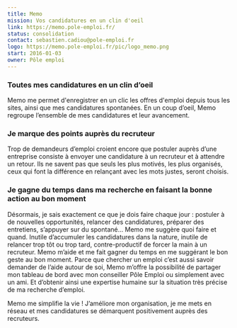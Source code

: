 ```yaml
---
title: Memo
mission: Vos candidatures en un clin d'oeil
link: https://memo.pole-emploi.fr/
status: consolidation
contact: sebastien.cadiou@pole-emploi.fr
logo: https://memo.pole-emploi.fr/pic/logo_memo.png
start: 2016-01-03
owner: Pôle emploi
---
```


### Toutes mes candidatures en un clin d’oeil

Memo me permet d'enregistrer en un clic les offres d'emploi depuis tous les sites, ainsi que mes candidatures spontanées. En un coup d’oeil, Memo regroupe l’ensemble de mes candidatures et leur avancement.

### Je marque des points auprès du recruteur

Trop de demandeurs d’emploi croient encore que postuler auprès d’une entreprise consiste à envoyer une candidature à un recruteur et à attendre un retour. Ils ne savent pas que seuls les plus motivés, les plus organisés, ceux qui font la différence en relançant avec les mots justes, seront choisis.

### Je gagne du temps dans ma recherche en faisant la bonne action au bon moment

Désormais, je sais exactement ce que je dois faire chaque jour : postuler à de nouvelles opportunités, relancer des candidatures, préparer des entretiens, s’appuyer sur du spontané… Memo me suggère quoi faire et quand. Inutile d’accumuler les candidatures dans la nature, inutile de relancer trop tôt ou trop tard, contre-productif de forcer la main à un recruteur. Memo m’aide et me fait gagner du temps en me suggérant le bon geste au bon moment.
Parce que chercher un emploi c’est aussi savoir demander de l’aide autour de soi, Memo m’offre la possibilité de partager mon tableau de bord avec mon conseiller Pôle Emploi ou simplement avec un ami. Et d’obtenir ainsi une expertise humaine sur la situation très précise de ma recherche d’emploi.

Memo me simplifie la vie ! J’améliore mon organisation, je me mets en réseau et mes candidatures se démarquent positivement auprès des recruteurs.
